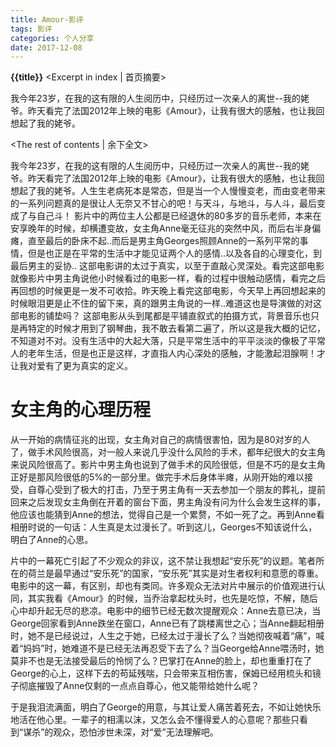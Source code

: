 ```yaml
---
title: Amour-影评
tags: 影评
categories: 个人分享
date: 2017-12-08
---
```

**{{title}}**   <Excerpt in index | 首页摘要>

我今年23岁，在我的这有限的人生阅历中，只经历过一次亲人的离世--我的姥爷。昨天看完了法国2012年上映的电影《Amour》，让我有很大的感触，也让我回想起了我的姥爷。
<!-- more -->
<The rest of contents | 余下全文>

我今年23岁，在我的这有限的人生阅历中，只经历过一次亲人的离世--我的姥爷。昨天看完了法国2012年上映的电影《Amour》，让我有很大的感触，也让我回想起了我的姥爷。人生生老病死本是常态，但是当一个人慢慢变老，而由变老带来的一系列问题真的是很让人无奈又不甘心的吧！与天斗，与地斗，与人斗，最后变成了与自己斗！
影片中的两位主人公都是已经退休的80多岁的音乐老师，本来在安享晚年的时候，却横遭变故，女主角Anne毫无征兆的突然中风，而后右半身偏瘫，直至最后的卧床不起..而后是男主角Georges照顾Anne的一系列平常的事情，但是也正是在平常的生活中才能见证两个人的感情..以及各自的心理变化，到最后男主的妥协..
这部电影讲的太过于真实，以至于直敲心灵深处。看完这部电影就像影片中男主角说他小时候看过的电影一样，看的过程中很触动感情，看完之后再回想的时候更是一发不可收拾。昨天晚上看完这部电影，今天早上再回想起来的时候眼泪更是止不住的留下来，真的跟男主角说的一样..难道这也是导演做的对这部电影的铺垫吗？
这部电影从头到尾都是平铺直叙式的拍摄方式，背景音乐也只是再特定的时候才用到了钢琴曲，我不敢去看第二遍了，所以这是我大概的记忆，不知道对不对。没有生活中的大起大落，只是平常生活中的平平淡淡的像极了平常人的老年生活，但是也正是这样，才直指人内心深处的感触，才能激起泪腺啊！才让我对爱有了更为真实的定义。
# 女主角的心理历程
从一开始的病情征兆的出现，女主角对自己的病情很害怕，因为是80对岁的人了，做手术风险很高，对一般人来说几乎没什么风险的手术，都年纪很大的女主角来说风险很高了。影片中男主角也说到了做手术的风险很低，但是不巧的是女主角正好是那风险很低的5%的一部分里。做完手术后身体半瘫，从刚开始的难以接受，自尊心受到了极大的打击，乃至于男主角有一天去参加一个朋友的葬礼，提前回来之后发现女主角倒在开着的窗台下面，男主角没有问为什么会发生这样的事，他应该也能猜到Anne的想法，觉得自己是一个累赘，不如一死了之。再到Anne看相册时说的一句话：人生真是太过漫长了。听到这儿，Georges不知该说什么，明白了Anne的心思。

片中的一幕死亡引起了不少观众的非议，这不禁让我想起“安乐死”的议题。笔者所在的荷兰是最早通过“安乐死”的国家，“安乐死”其实是对生者权利和意愿的尊重。电影中的这一幕，有区别，却也有类同。许多观众无法对片中展示的价值观进行认同，其实我看《Amour》的时候，当乔治拿起枕头时，也先是吃惊，不解，随后心中却升起无尽的悲凉。电影中的细节已经无数次提醒观众：Anne去意已决，当George回家看到Anne跌坐在窗口，Anne已有了跳楼离世之心；当Anne翻起相册时，她不是已经说过，人生之于她，已经太过于漫长了么？当她彻夜喊着“痛”，喊着“妈妈”时，她难道不是已经无法再忍受下去了么？当George给Anne喂汤时，她莫非不也是无法接受最后的怜悯了么？巴掌打在Anne的脸上，却也重重打在了George的心上，这样下去的苟延残喘，只会带来互相伤害，保姆已经用梳头和镜子彻底摧毁了Anne仅剩的一点点自尊心，他又能带给她什么呢？

于是我泪流满面，明白了George的用意，与其让爱人痛苦着死去，不如让她快乐地活在他心里。一辈子的相濡以沫，又怎么会不懂得爱人的心意呢？那些只看到“谋杀”的观众，恐怕涉世未深，对“爱”无法理解吧。
